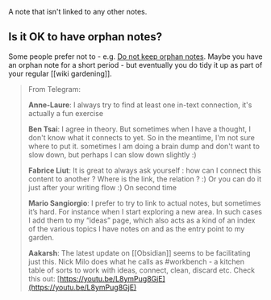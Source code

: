 ---
---

A note that isn't linked to any other notes.

## Is it OK to have orphan notes?

Some people prefer not to - e.g. [Do not keep orphan notes](https://www.mentalnodes.com/do-not-keep-orphan-notes).
Maybe you have an orphan note for a short period - but eventually you do tidy it up as part of your regular [[wiki gardening]].

> From Telegram:
>
> **Anne-Laure**: I always try to find at least one in-text connection, it's actually a fun exercise
>
> **Ben Tsai**: I agree in theory. But sometimes when I have a thought, I don't know what it connects to yet. So in the meantime, I'm not sure where to put it. 
> sometimes I am doing a brain dump and don't want to slow down, but perhaps I can slow down slightly :)
>
> **Fabrice Liut**: 
> It is great to always ask yourself : how can I connect this content to another ? Where is the link, the relation ? :)
> Or you can do it just after your writing flow :)
> On second time
>
> **Mario Sangiorgio**: 
> I prefer to try to link to actual notes, but sometimes it’s hard. For instance when I start exploring a new area.
> In such cases I add them to my “ideas” page, which also acts as a kind of an index of the various topics I have notes on and as the entry point to my garden.
>
> **Aakarsh**: The latest update on [[Obsidian]] seems to be facilitating just this. Nick Milo does what he calls as #workbench - a kitchen table of sorts to work with ideas, connect, clean, discard etc. Check this out: [https://youtu.be/L8ymPug8GjE](https://youtu.be/L8ymPug8GjE)
